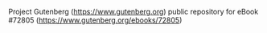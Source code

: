 Project Gutenberg (https://www.gutenberg.org) public repository
for eBook #72805 (https://www.gutenberg.org/ebooks/72805)
